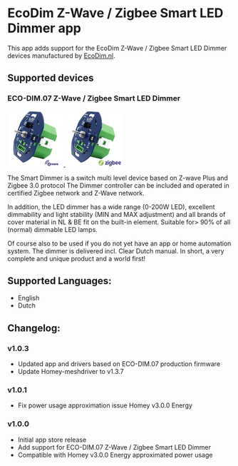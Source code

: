 # EcoDim Z-Wave / Zigbee Smart LED Dimmer app

This app adds support for the EcoDim Z-Wave / Zigbee Smart LED Dimmer devices manufactured by [EcoDim.nl](https://www.ecodim.nl/eco-dim07-zigbee-z-wave-smart-led-dimmer.html).  

## Supported devices

### ECO-DIM.07 Z-Wave / Zigbee Smart LED Dimmer
<a href="https://www.ecodim.nl/eco-dim07-zigbee-z-wave-smart-led-dimmer.html">
  <img src="https://raw.githubusercontent.com/EcoDimBV/nl.EcoDim/master/drivers/eco-dim07-z-wave/assets/images/large.png" width="25%" height="25%">
</a><a href="https://www.ecodim.nl/eco-dim07-zigbee-z-wave-smart-led-dimmer.html">
  <img src="https://raw.githubusercontent.com/EcoDimBV/nl.EcoDim/master/drivers/eco-dim07-zigbee/assets/images/large.png" width="25%" height="25%">
</a>  

The Smart Dimmer is a switch multi level device based on Z-wave Plus and Zigbee 3.0 protocol The Dimmer controller can be included and operated in certified Zigbee network and Z-Wave network.

In addition, the LED dimmer has a wide range (0-200W LED), excellent dimmability and light stability (MIN and MAX adjustment) and all brands of cover material in NL & BE fit on the built-in element.
Suitable for> 90% of all (normal) dimmable LED lamps.

Of course also to be used if you do not yet have an app or home automation system. The dimmer is delivered incl. Clear Dutch manual. In short, a very complete and unique product and a world first!

## Supported Languages:
* English
* Dutch

## Changelog:

### v1.0.3  
* Updated app and drivers based on ECO-DIM.07 production firmware   
* Update Homey-meshdriver to v1.3.7     

### v1.0.1  
* Fix power usage approximation issue Homey v3.0.0 Energy     

### v1.0.0
* Initial app store release   
* Add support for ECO-DIM.07 Z-Wave / Zigbee Smart LED Dimmer   
* Compatible with Homey v3.0.0 Energy approximated power usage      
